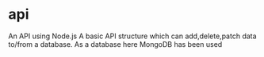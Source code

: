 # api
An API using Node.js
A basic API structure which can add,delete,patch data to/from a database.
As a database here MongoDB has been used
